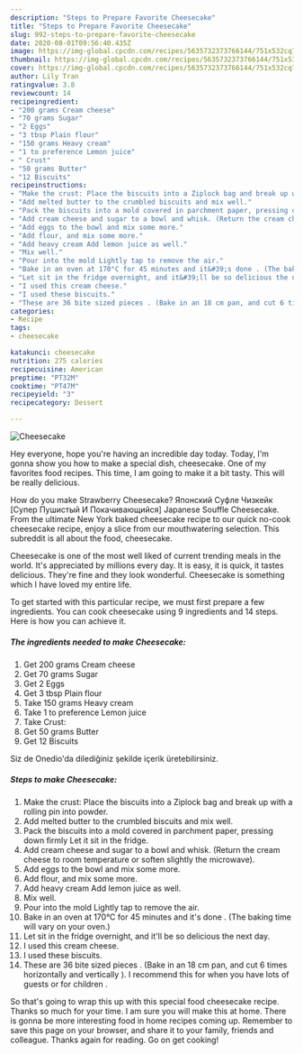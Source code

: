 ```yaml
---
description: "Steps to Prepare Favorite Cheesecake"
title: "Steps to Prepare Favorite Cheesecake"
slug: 992-steps-to-prepare-favorite-cheesecake
date: 2020-08-01T09:56:40.435Z
image: https://img-global.cpcdn.com/recipes/5635732373766144/751x532cq70/cheesecake-recipe-main-photo.jpg
thumbnail: https://img-global.cpcdn.com/recipes/5635732373766144/751x532cq70/cheesecake-recipe-main-photo.jpg
cover: https://img-global.cpcdn.com/recipes/5635732373766144/751x532cq70/cheesecake-recipe-main-photo.jpg
author: Lily Tran
ratingvalue: 3.8
reviewcount: 14
recipeingredient:
- "200 grams Cream cheese"
- "70 grams Sugar"
- "2 Eggs"
- "3 tbsp Plain flour"
- "150 grams Heavy cream"
- "1 to preference Lemon juice"
- " Crust"
- "50 grams Butter"
- "12 Biscuits"
recipeinstructions:
- "Make the crust: Place the biscuits into a Ziplock bag and break up with a rolling pin into powder."
- "Add melted butter to the crumbled biscuits and mix well."
- "Pack the biscuits into a mold covered in parchment paper, pressing down firmly Let it sit in the fridge."
- "Add cream cheese and sugar to a bowl and whisk. (Return the cream cheese to room temperature or soften slightly the microwave)."
- "Add eggs to the bowl and mix some more."
- "Add flour, and mix some more."
- "Add heavy cream Add lemon juice as well."
- "Mix well."
- "Pour into the mold Lightly tap to remove the air."
- "Bake in an oven at 170°C for 45 minutes and it&#39;s done . (The baking time will vary on your oven.)"
- "Let sit in the fridge overnight, and it&#39;ll be so delicious the next day."
- "I used this cream cheese."
- "I used these biscuits."
- "These are 36 bite sized pieces . (Bake in an 18 cm pan, and cut 6 times horizontally and vertically ). I recommend this for when you have lots of guests or for children ."
categories:
- Recipe
tags:
- cheesecake

katakunci: cheesecake 
nutrition: 275 calories
recipecuisine: American
preptime: "PT32M"
cooktime: "PT47M"
recipeyield: "3"
recipecategory: Dessert

---
```



![Cheesecake](https://img-global.cpcdn.com/recipes/5635732373766144/751x532cq70/cheesecake-recipe-main-photo.jpg)

Hey everyone, hope you're having an incredible day today. Today, I'm gonna show you how to make a special dish, cheesecake. One of my favorites food recipes. This time, I am going to make it a bit tasty. This will be really delicious.

How do you make Strawberry Cheesecake? Японский Суфле Чизкейк [Супер Пушистый И Покачивающийся] Japanese Souffle Cheesecake. From the ultimate New York baked cheesecake recipe to our quick no-cook cheesecake recipe, enjoy a slice from our mouthwatering selection. This subreddit is all about the food, cheesecake.

Cheesecake is one of the most well liked of current trending meals in the world. It's appreciated by millions every day. It is easy, it is quick, it tastes delicious. They're fine and they look wonderful. Cheesecake is something which I have loved my entire life.


To get started with this particular recipe, we must first prepare a few ingredients. You can cook cheesecake using 9 ingredients and 14 steps. Here is how you can achieve it.

<!--inarticleads1-->

##### The ingredients needed to make Cheesecake:

1. Get 200 grams Cream cheese
1. Get 70 grams Sugar
1. Get 2 Eggs
1. Get 3 tbsp Plain flour
1. Take 150 grams Heavy cream
1. Take 1 to preference Lemon juice
1. Take  Crust:
1. Get 50 grams Butter
1. Get 12 Biscuits


Siz de Onedio&#39;da dilediğiniz şekilde içerik üretebilirsiniz. 

<!--inarticleads2-->

##### Steps to make Cheesecake:

1. Make the crust: Place the biscuits into a Ziplock bag and break up with a rolling pin into powder.
1. Add melted butter to the crumbled biscuits and mix well.
1. Pack the biscuits into a mold covered in parchment paper, pressing down firmly Let it sit in the fridge.
1. Add cream cheese and sugar to a bowl and whisk. (Return the cream cheese to room temperature or soften slightly the microwave).
1. Add eggs to the bowl and mix some more.
1. Add flour, and mix some more.
1. Add heavy cream Add lemon juice as well.
1. Mix well.
1. Pour into the mold Lightly tap to remove the air.
1. Bake in an oven at 170°C for 45 minutes and it&#39;s done . (The baking time will vary on your oven.)
1. Let sit in the fridge overnight, and it&#39;ll be so delicious the next day.
1. I used this cream cheese.
1. I used these biscuits.
1. These are 36 bite sized pieces . (Bake in an 18 cm pan, and cut 6 times horizontally and vertically ). I recommend this for when you have lots of guests or for children .




So that's going to wrap this up with this special food cheesecake recipe. Thanks so much for your time. I am sure you will make this at home. There is gonna be more interesting food in home recipes coming up. Remember to save this page on your browser, and share it to your family, friends and colleague. Thanks again for reading. Go on get cooking!
